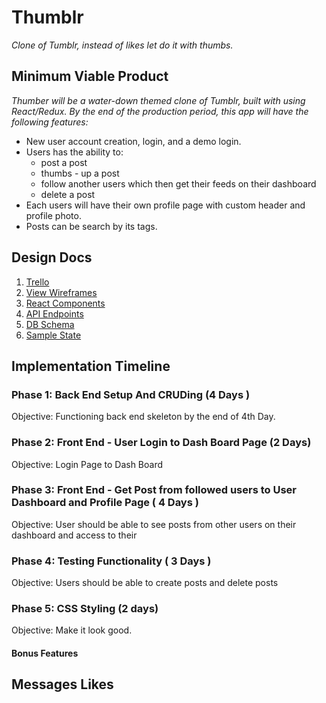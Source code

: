 # Thumblr

*Clone of Tumblr, instead of likes let do it with thumbs.*

## Minimum Viable Product

*Thumber will be a water-down themed clone of Tumblr, built with using React/Redux. By the end of the production period, this app will have the following features:*

- New user account creation, login, and a demo login.
- Users has the ability  to:
	- post a post
	- thumbs - up a post
	- follow another users which then get their feeds on their dashboard
	- delete a post
- Each users will have their own profile page with custom header and profile photo.
- Posts can be search by its tags.

## Design Docs
1. [Trello ](https://trello.com/invite/b/OIx3cqPl/594c219f81bf7b46fc33eb60cc5fc1eb/thumblr "#### TRELLO ")
2. [View Wireframes](https://github.com/JJGITTY2018/Thumber/tree/master/Wireframe "View Wireframes")
3. [React Components](https://github.com/JJGITTY2018/Thumblr/blob/master/docs/component_hierachy.md "React Components")
4. [API Endpoints](https://github.com/JJGITTY2018/Thumblr/blob/master/docs/API_Endpoints.md "API Endpoints")
5. [DB Schema](https://github.com/JJGITTY2018/Thumblr/blob/master/docs/DB%20Scheme.md "DB Schema")
6. [Sample State](https://github.com/JJGITTY2018/Thumblr/blob/master/docs/Sample%20State.md "Sample State")

## Implementation Timeline

### Phase 1: Back End Setup And CRUDing (4 Days )
Objective: Functioning back end skeleton by the end of 4th Day.


### Phase 2: Front End - User Login to Dash Board Page (2 Days)
Objective: Login Page to Dash Board

### Phase 3: Front End - Get Post from followed users to User Dashboard and Profile Page ( 4 Days )

Objective: User should be able to see posts from other users on their dashboard and access to their 

### Phase 4: Testing Functionality ( 3 Days )

Objective: Users should be able to create posts and delete posts

### Phase 5: CSS Styling (2 days)
Objective: Make it look good. 


#### Bonus Features
Messages
Likes
------------
